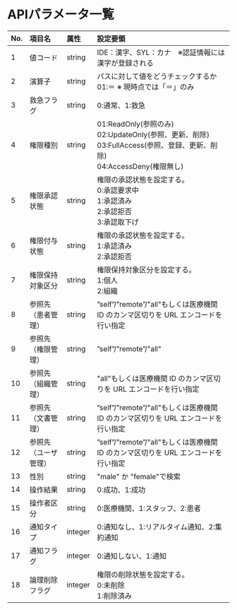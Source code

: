 # APIパラメータ一覧

| No. | 項目名        | 属性     | 設定要領                                                                                                 |
|:----|:-----------|:-------|:-----------------------------------------------------------------------------------------------------|
| 1   | 値コード       | string  | IDE：漢字、SYL：カナ　※認証情報には漢字が登録される                                                                        |
| 2   | 演算子        | string | パスに対して値をどうチェックするか<br/>01:＝ ※ 現時点では「＝」のみ                                                              |
| 3   | 救急フラグ      | string  | 0:通常、1:救急                                                                                            |
| 4   | 権限種別       | string | 01:ReadOnly(参照のみ)<br/>02:UpdateOnly(参照、更新、削除)<br/>03:FullAccess(参照、登録、更新、削除)<br/>04:AccessDeny(権限無し) |
| 5   | 権限承認状態     | string | 権限の承認状態を設定する。<br/>0:承認要求中<br/>1:承認済み<br/>2:承認拒否<br/>3:承認取下げ                                          |
| 6   | 権限付与状態     | string | 権限の承認状態を設定する。<br>1:承認済み<br>2:承認拒否                                                                    |
| 7   | 権限保持対象区分   | string | 権限保持対象区分を設定する。<br>1:個人<br>2:組織                                                                       |
| 8   | 参照先（患者管理）  | string| ”self”/”remote”/"all"もしくは医療機関 ID のカンマ区切りを URL エンコードを行い指定                                             |
| 9   | 参照先（権限管理）  | string| ”self”/”remote”/"all"                                             |
| 10  | 参照先（組織管理）  | string| "all"もしくは医療機関 ID のカンマ区切りを URL エンコードを行い指定                                             |
| 11  | 参照先（文書管理）  | string| ”self”/”remote”/"all"もしくは医療機関 ID のカンマ区切りを URL エンコードを行い指定                                             |
| 12  | 参照先（ユーザ管理） | string| ”self”/”remote”/"all"もしくは医療機関 ID のカンマ区切りを URL エンコードを行い指定                                             |
| 13  | 性別         | string | "male" か "female"で検索                                                                                 |
| 14  | 操作結果       | string | 0:成功、1:成功                                                                                            |
| 15  | 操作者区分      | string  | 0:医療機関、1:スタッフ、2:患者                                                                                   |
| 16  | 通知タイプ      | integer   | 0:通知なし、1:リアルタイム通知、2:集約通知                                                                             |
| 17  | 通知フラグ      | integer | 0:通知しない、1:通知                                                                                         |
| 18  | 論理削除フラグ    | integer | 権限の削除状態を設定する。<br/>0:未削除<br/>1:削除済み                                                                   |
